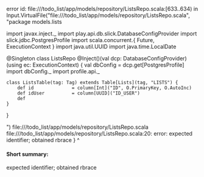 error id: file://<WORKSPACE>/todo_list/app/models/repository/ListsRepo.scala:[633..634) in Input.VirtualFile("file://<WORKSPACE>/todo_list/app/models/repository/ListsRepo.scala", "package models.lists

import javax.inject._
import play.api.db.slick.DatabaseConfigProvider
import slick.jdbc.PostgresProfile
import scala.concurrent.{ Future, ExecutionContext }
import java.util.UUID
import java.time.LocalDate

@Singleton
class ListsRepo @Inject()(val dcp: DatabaseConfigProvider)(using ec: ExecutionContext) {
    val dbConfig = dcp.get[PostgresProfile]
    import dbConfig._
    import profile.api._

    class ListsTable(tag: Tag) extends Table[Lists](tag, "LISTS") {
        def id              = column[Int]("ID", O.PrimaryKey, O.AutoInc)
        def idUser          = column[UUID]("ID_USER")
        def 
    }
}

")
file://<WORKSPACE>/todo_list/app/models/repository/ListsRepo.scala
file://<WORKSPACE>/todo_list/app/models/repository/ListsRepo.scala:20: error: expected identifier; obtained rbrace
    }
    ^
#### Short summary: 

expected identifier; obtained rbrace